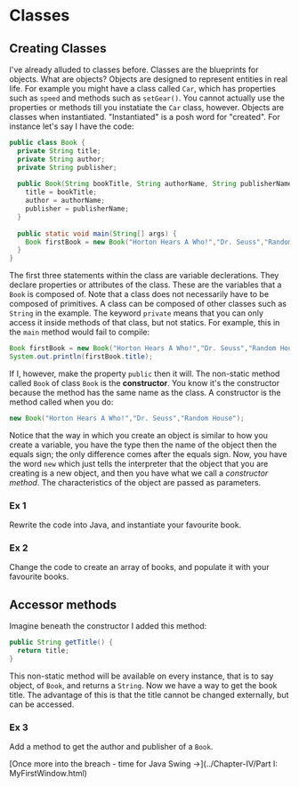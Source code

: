 Classes
===

## Creating Classes
I've already alluded to classes before. Classes are the blueprints for objects. What are objects? Objects are designed to represent entities in real life. For example you might have a class called `Car`, which has properties such as `speed` and methods such as `setGear()`. You cannot actually use the properties or methods till you instatiate the `Car` class, however. Objects are classes when instantiated. "Instantiated" is a posh word for "created". For instance let's say I have the code:

```java
public class Book {
  private String title;
  private String author;
  private String publisher;
 
  public Book(String bookTitle, String authorName, String publisherName) {
    title = bookTitle;
    author = authorName;
    publisher = publisherName;
  }
  
  public static void main(String[] args) {
    Book firstBook = new Book("Horton Hears A Who!","Dr. Seuss","Random House");
  }
}
```

The first three statements within the class are variable declerations. They declare properties or attributes of the class. These are the variables that a `Book` is composed of. Note that a class does not necessarily have to be composed of primitives. A class can be composed of other classes such as `String` in the example. The keyword `private` means that you can only access it inside methods of that class, but not statics. For example, this in the `main` method would fail to compile:

```java
Book firstBook = new Book("Horton Hears A Who!","Dr. Seuss","Random House");
System.out.println(firstBook.title);
```

If I, however, make the property `public` then it will. The non-static method called `Book` of class `Book` is the **constructor**. You know it's the constructor because the method has the same name as the class. A constructor is the method called when you do:

```java
new Book("Horton Hears A Who!","Dr. Seuss","Random House");
```

Notice that the way in which you create an object is similar to how you create a variable, you have the type then the name of the object then the equals sign; the only difference comes after the equals sign.  Now, you have the word `new` which just tells the interpreter that the object that you are creating is a new object, and then you have what we call a *constructor method*. The characteristics of the object are passed as parameters.

### Ex 1 
Rewrite the code into Java, and instantiate your favourite book.

### Ex 2
Change the code to create an array of books, and populate it with your favourite books.

## Accessor methods
Imagine beneath the constructor I added this method:

```java
public String getTitle() {
  return title;
}
```

This non-static method will be available on every instance, that is to say object, of `Book`, and returns a `String`. Now we have a way to get the book title. The advantage of this is that the title cannot be changed externally, but can be accessed.

### Ex 3
Add a method to get the author and publisher of a `Book`.

[Once more into the breach - time for Java Swing &rarr;](../Chapter-IV/Part I: MyFirstWindow.html)
